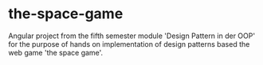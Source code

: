 # the-space-game
Angular project from the fifth semester module 'Design Pattern in der OOP' for the purpose of hands on implementation of design patterns based the web game 'the space game'.
